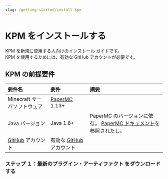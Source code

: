 ```yaml
---
slug: /getting-started/install-kpm
---
```


# KPM をインストールする

KPM を新規に使用する人向けのインストール ガイドです。  
KPM を使用するためには、有効な GitHub アカウントが必要です。

## KPM の前提要件

| 要件名 | 要件 | 摘要 |
| :--- | :-- | :---- |
| Minecraft サーバソフトウェア | [PaperMC](https://papermc.io/) 1.13+ |  |
| Java バージョン | Java 1.8+ | PaperMC のバージョンに依存。 [PaperMC ドキュメント](https://docs.papermc.io/paper/getting-started)を参照されたし。 |
| [GitHub](https://github.com) アカウント | 有効な [GitHub](https://github.com) アカウント | |


### ステップ １：最新のプラグイン・アーティファクト をダウンロードする
